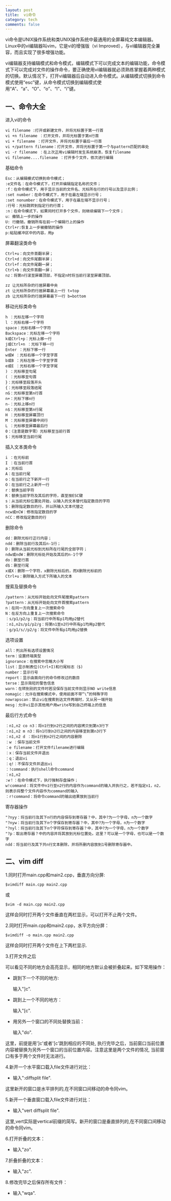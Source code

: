 ```yaml
---
layout: post
title:  vi命令
category: tech
comments: false
---
```


vi命令是UNIX操作系统和类UNIX操作系统中最通用的全屏幕纯文本编辑器。Linux中的vi编辑器叫vim，它是vi的增强版（vi Improved），与vi编辑器完全兼容，而且实现了很多增强功能。

vi编辑器支持编辑模式和命令模式，编辑模式下可以完成文本的编辑功能，命令模式下可以完成对文件的操作命令，要正确使用vi编辑器就必须熟练掌握着两种模式的切换。默认情况下，打开vi编辑器后自动进入命令模式。从编辑模式切换到命令模式使用“esc”键，从命令模式切换到编辑模式使用“A”、“a”、“O”、“o”、“I”、“i”键。

## 一、命令大全

 进入vi的命令 


	vi filename :打开或新建文件，并将光标置于第一行首 
	vi +n filename ：打开文件，并将光标置于第n行首 
	vi + filename ：打开文件，并将光标置于最后一行首 
	vi +/pattern filename：打开文件，并将光标置于第一个与pattern匹配的串处 
	vi -r filename ：在上次正用vi编辑时发生系统崩溃，恢复filename 
	vi filename....filename ：打开多个文件，依次进行编辑 

基础命令

	Esc：从编辑模式切换到命令模式；
	:e文件名：在命令模式下，打开并编辑指定名称的文件； 
	:f：在命令模式下，用于显示当前的文件名、光标所在行的行号以及显示比例； 
	:set number：在命令模式下，用于在最左端显示行号； 
	:set nonumber：在命令模式下，用于在最左端不显示行号；	
	:行号：光标跳转到指定行的行首； 
	:n：在命令模式下，如果同时打开多个文件，则继续编辑下一个文件； 
	u: 撤销上一步的操作
	U: 行撤销，撤销所有在前一个编辑行上的操作
	Ctrl+r:恢复上一步被撤销的操作
	p:粘贴缓冲区中的内容，用p


屏幕翻滚类命令 

	
	Ctrl+u：向文件首翻半屏；
	Ctrl+d：向文件尾翻半屏；
	Ctrl+f：向文件尾翻一屏； 
	Ctrl+b：向文件首翻一屏； 
	nz：将第n行滚至屏幕顶部，不指定n时将当前行滚至屏幕顶部。 
	
	zz 让光标所杂的行居屏幕中央
	zt 让光标所杂的行居屏幕最上一行 t=top
	zb 让光标所杂的行居屏幕最下一行 b=bottom

移动光标类命令

	h ：光标左移一个字符 
	l ：光标右移一个字符 
	space：光标右移一个字符 
	Backspace：光标左移一个字符 
	k或Ctrl+p：光标上移一行 
	j或Ctrl+n ：光标下移一行 
	Enter ：光标下移一行 
	w或W ：光标右移一个字至字首 
	b或B ：光标左移一个字至字首 
	e或E ：光标右移一个字至字尾 
	) ：光标移至句尾 
	( ：光标移至句首 
	}：光标移至段落开头 
	{：光标移至段落结尾 
	nG：光标移至第n行首 
	n+：光标下移n行 
	n-：光标上移n行 
	n$：光标移至第n行尾 
	H ：光标移至屏幕顶行 
	M ：光标移至屏幕中间行 
	L ：光标移至屏幕最后行 
	0：（注意是数字零）光标移至当前行首 
	$：光标移至当前行尾 

插入文本类命令 

	i ：在光标前 
	I ：在当前行首 
	a：光标后 
	A：在当前行尾 
	o：在当前行之下新开一行 
	O：在当前行之上新开一行 
	r：替换当前字符 
	R：替换当前字符及其后的字符，直至按ESC键 
	s：从当前光标位置处开始，以输入的文本替代指定数目的字符 
	S：删除指定数目的行，并以所输入文本代替之 
	ncw或nCW：修改指定数目的字 
	nCC：修改指定数目的行 


删除命令 

	dd：删除光标行正行内容； 
	ndd：删除当前行及其后n-1行；
	D：删除从当前光标到光标所在行尾的全部字符；
	ndw或ndW：删除光标处开始及其后的n-1个字 
	do：删至行首 
	d$：删至行尾 
	x或X：删除一个字符，x删除光标后的，而X删除光标前的 
	Ctrl+u：删除输入方式下所输入的文本 

搜索及替换命令 	

	/pattern：从光标开始处向文件尾搜索pattern 
	?pattern：从光标开始处向文件首搜索pattern 
	n：在同一方向重复上一次搜索命令 
	N：在反方向上重复上一次搜索命令 
	：s/p1/p2/g：将当前行中所有p1均用p2替代 
	：n1,n2s/p1/p2/g：将第n1至n2行中所有p1均用p2替代 
	：g/p1/s//p2/g：将文件中所有p1均用p2替换 

选项设置 

	all：列出所有选项设置情况 
	term：设置终端类型 
	ignorance：在搜索中忽略大小写 
	list：显示制表位(Ctrl+I)和行尾标志（$) 
	number：显示行号 
	report：显示由面向行的命令修改过的数目 
	terse：显示简短的警告信息 
	warn：在转到别的文件时若没保存当前文件则显示NO write信息 
	nomagic：允许在搜索模式中，使用前面不带“\”的特殊字符 
	nowrapscan：禁止vi在搜索到达文件两端时，又从另一端开始 
	mesg：允许vi显示其他用户用write写到自己终端上的信息 

最后行方式命令 

	：n1,n2 co n3：将n1行到n2行之间的内容拷贝到第n3行下 
	：n1,n2 m n3：将n1行到n2行之间的内容移至到第n3行下 
	：n1,n2 d ：将n1行到n2行之间的内容删除 
	：w ：保存当前文件 
	：e filename：打开文件filename进行编辑 
	：x：保存当前文件并退出 
	：q：退出vi 
	：q!：不保存文件并退出vi 
	：!command：执行shell命令command 
	：n1,n2 
	:w！：在命令模式下，执行强制存盘操作； 
	w!command：将文件中n1行至n2行的内容作为command的输入并执行之，若不指定n1，n2，则表示将整个文件内容作为command的输入 
	：r!command：将命令command的输出结果放到当前行 

寄存器操作 

	"?nyy：将当前行及其下n行的内容保存到寄存器？中，其中?为一个字母，n为一个数字 
	"?nyw：将当前行及其下n个字保存到寄存器？中，其中?为一个字母，n为一个数字 
	"?nyl：将当前行及其下n个字符保存到寄存器？中，其中?为一个字母，n为一个数字 
	"?p：取出寄存器？中的内容并将其放到光标位置处。这里？可以是一个字母，也可以是一个数字 
	ndd：将当前行及其下共n行文本删除，并将所删内容放到1号删除寄存器中。

	
## 二、vim diff

1.同时打开main.cpp和main2.cpp，垂直方向分屏:

	$vimdiff main.cpp main2.cpp
或

	$vim -d main.cpp main2.cpp

这样会同时打开两个文件垂直在两栏显示，可以打开不止两个文件。

2.同时打开main.cpp和main2.cpp，水平方向分屏：

	$vimdiff -o main.cpp main2.cpp

这样会同时打开两个文件在上下两栏显示.


3.打开文件之后

可以看见不同的地方会高亮显示，相同的地方默认会被折叠起来。如下常用操作：

- 跳到下一个不同的地方:

	输入"]c".

- 跳到上一个不同的地方：
	
	输入"[c".

- 用另外一个窗口的不同处替换当前：

	输入"do".

这里，前提是用']c'或者'[c'跳到相应的不同处,  执行完毕之后，当前窗口当前位置内容被替换为另外一个窗口的当前位置内容。注意这里是两个文件的情况,  当前窗口有多于两个文件时无法进行。

4.新开一个水平窗口载入file文件进行对比：

- 输入":diffsplit file".

这里新开的窗口是水平排列的,在不同窗口间移动的命令同vim。

5.新开一个垂直窗口载入file文件进行对比：

- 输入"vert diffsplit file".

这里,vert实际是vertical前缀的简写。新开的窗口是垂直排列的,在不同窗口间移动的命令同vim。

6.打开折叠的文本：

- 输入"zo".

7.折叠折叠的文本：

- 输入"zc".

8.修改完毕之后保存所有文件：

- 输入"wqa".